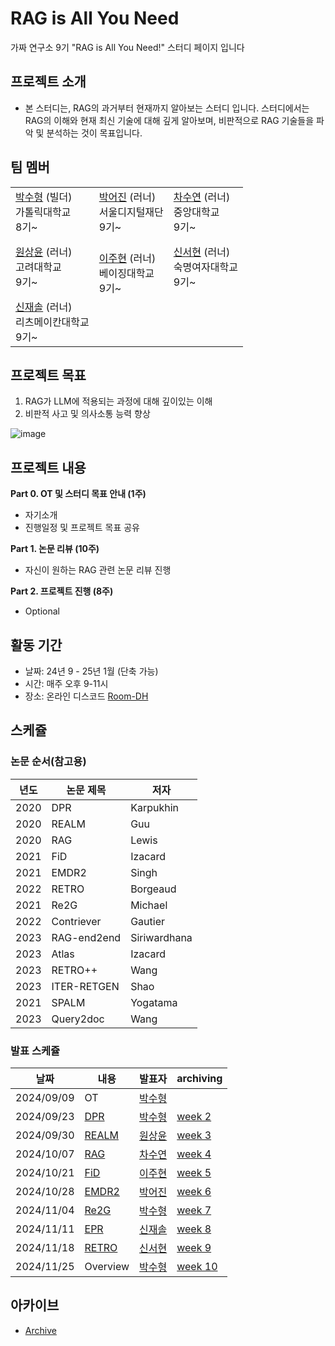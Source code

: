# RAG is All You Need
가짜 연구소 9기 "RAG is All You Need!" 스터디 페이지 입니다

## 프로젝트 소개
- 본 스터디는, RAG의 과거부터 현재까지 알아보는 스터디 입니다. 스터디에서는 RAG의 이해와 현재 최신 기술에 대해 깊게 알아보며, 비판적으로 RAG 기술들을 파악 및 분석하는 것이 목표입니다.

## 팀 멤버
|  | | | 
|---|------|-------|
| [박수형](https://github.com/Coding-Child) (빌더) <br/> 가톨릭대학교 <br/> 8기~ <br/> | [박어진](https://github.com/likecola) (러너) <br/> 서울디지털재단 <br/> 9기~ <br/>| [차수연](https://github.com/cha-suyeon) (러너) <br/> 중앙대학교 <br/> 9기~ <br/> |
| [원상윤](https://github.com/comibear) (러너) <br/> 고려대학교 <br/> 9기~ <br/> | <br/> [이주현](https://github.com/GitLeo1) (러너) <br/> 베이징대학교 <br/> 9기~ <br/> | [신서현](https://github.com/sseoni) (러너) <br/> 숙명여자대학교 <br/> 9기~ <br/> | 
[신재솔](https://github.com/ysys143) (러너) <br/> 리츠메이칸대학교 <br/> 9기~ <br/>|

## 프로젝트 목표
1. RAG가 LLM에 적용되는 과정에 대해 깊이있는 이해
2. 비판적 사고 및 의사소통 능력 향상

![image](https://github.com/user-attachments/assets/c84711c8-754f-4e5a-8ef9-86b6e15e2d5d)

## 프로젝트 내용
**Part 0. OT 및 스터디 목표 안내 (1주)**
  - 자기소개 
  - 진행일정 및 프로젝트 목표 공유

**Part 1. 논문 리뷰 (10주)**
  - 자신이 원하는 RAG 관련 논문 리뷰 진행

**Part 2. 프로젝트 진행 (8주)**
  - Optional

## 활동 기간
- 날짜: 24년 9 - 25년 1월 (단축 가능)
- 시간: 매주 오후 9-11시
- 장소: 온라인 디스코드 [Room-DH](https://discord.com/channels/944032730050621450/1068785242690830366)

## 스케쥴

### 논문 순서(참고용)
| 년도  | 논문 제목                     | 저자               |
|-------|-------------------------------|--------------------|
| 2020  | DPR                            | Karpukhin          |
| 2020  | REALM                          | Guu                |
| 2020  | RAG                            | Lewis              |
| 2021  | FiD                            | Izacard            |
| 2021  | EMDR2                          | Singh              |
| 2022  | RETRO                          | Borgeaud           |
| 2021  | Re2G                           | Michael            |
| 2022  | Contriever                     | Gautier            |
| 2023  | RAG-end2end                    | Siriwardhana       |
| 2023  | Atlas                          | Izacard            |
| 2023  | RETRO++                        | Wang               |
| 2023  | ITER-RETGEN                    | Shao               |
| 2021  | SPALM                          | Yogatama           |
| 2023  | Query2doc                      | Wang               |


### 발표 스케쥴
| 날짜 | 내용 | 발표자 | archiving
| -------- | -------- | ---- | ---- |
| 2024/09/09 | OT | [박수형](https://github.com/Coding-Child) |  |
| 2024/09/23 | [DPR](https://arxiv.org/pdf/2004.04906)       | [박수형](https://github.com/Coding-Child) | [week 2](https://github.com/Pseudo-Lab/rag-is-all-you-need/tree/main/Week-2) |
| 2024/09/30 |  [REALM](https://arxiv.org/pdf/2002.08909) | [원상윤](https://github.com/comibear) | [week 3](https://github.com/Pseudo-Lab/rag-is-all-you-need/tree/main/Week-3) |
| 2024/10/07 |  [RAG](https://proceedings.neurips.cc/paper/2020/file/6b493230205f780e1bc26945df7481e5-Paper.pdf) | [차수연](https://github.com/cha-suyeon) | [week 4](https://github.com/Pseudo-Lab/rag-is-all-you-need/tree/main/Week-4) |  
| 2024/10/21 |  [FiD](https://arxiv.org/pdf/2007.01282) | [이주현](https://github.com/GitLeo1) | [week 5](https://github.com/Pseudo-Lab/rag-is-all-you-need/tree/main/Week-5) |
| 2024/10/28 |  [EMDR2](https://arxiv.org/pdf/2106.05346) | [박어진](https://github.com/likecola) | [week 6](https://github.com/Pseudo-Lab/rag-is-all-you-need/tree/main/Week-6) |
| 2024/11/04 |  [Re2G](https://aclanthology.org/2022.naacl-main.194.pdf) | [박수형](https://github.com/Coding-Child) | [week 7](https://github.com/Pseudo-Lab/rag-is-all-you-need/tree/main/Week-7) |  
| 2024/11/11 |  [EPR](https://aclanthology.org/2022.naacl-main.191.pdf) | [신재솔](https://github.com/ysys143) | [week 8](https://github.com/Pseudo-Lab/rag-is-all-you-need/tree/main/Week-8)  |  
| 2024/11/18 |  [RETRO](https://arxiv.org/pdf/2112.04426) | [신서현](https://github.com/sseoni) | [week 9](https://github.com/Pseudo-Lab/rag-is-all-you-need/tree/main/Week-9) |
| 2024/11/25 |  Overview  | [박수형](https://github.com/Coding-Child) | [week 10](https://github.com/Pseudo-Lab/rag-is-all-you-need/tree/main/Week-10) |

## 아카이브
- [Archive](https://github.com/Pseudo-Lab/rag-is-all-you-need/tree/main)
